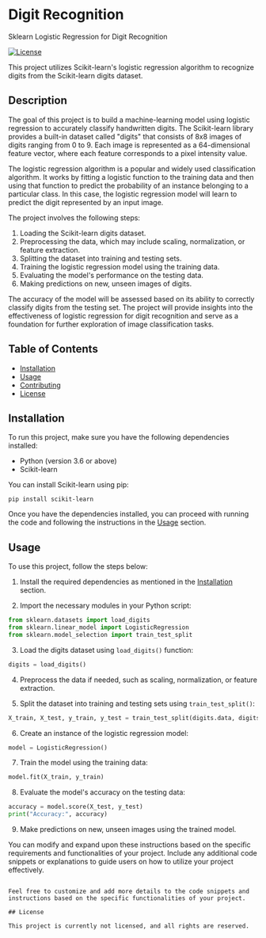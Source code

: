 # Digit Recognition

Sklearn Logistic Regression for Digit Recognition

[![License](https://img.shields.io/badge/license-MIT-blue.svg)](LICENSE)

This project utilizes Scikit-learn's logistic regression algorithm to recognize digits from the Scikit-learn digits dataset.

## Description

The goal of this project is to build a machine-learning model using logistic regression to accurately classify handwritten digits. The Scikit-learn library provides a built-in dataset called "digits" that consists of 8x8 images of digits ranging from 0 to 9. Each image is represented as a 64-dimensional feature vector, where each feature corresponds to a pixel intensity value.

The logistic regression algorithm is a popular and widely used classification algorithm. It works by fitting a logistic function to the training data and then using that function to predict the probability of an instance belonging to a particular class. In this case, the logistic regression model will learn to predict the digit represented by an input image.

The project involves the following steps:

1. Loading the Scikit-learn digits dataset.
2. Preprocessing the data, which may include scaling, normalization, or feature extraction.
3. Splitting the dataset into training and testing sets.
4. Training the logistic regression model using the training data.
5. Evaluating the model's performance on the testing data.
6. Making predictions on new, unseen images of digits.

The accuracy of the model will be assessed based on its ability to correctly classify digits from the testing set. The project will provide insights into the effectiveness of logistic regression for digit recognition and serve as a foundation for further exploration of image classification tasks.

## Table of Contents

- [Installation](#installation)
- [Usage](#usage)
- [Contributing](#contributing)
- [License](#license)

## Installation

To run this project, make sure you have the following dependencies installed:

- Python (version 3.6 or above)
- Scikit-learn

You can install Scikit-learn using pip:

```
pip install scikit-learn
```
Once you have the dependencies installed, you can proceed with running the code and following the instructions in the [Usage](#usage) section.

## Usage

To use this project, follow the steps below:

1. Install the required dependencies as mentioned in the [Installation](#installation) section.

2. Import the necessary modules in your Python script:

```python
from sklearn.datasets import load_digits
from sklearn.linear_model import LogisticRegression
from sklearn.model_selection import train_test_split
```

3. Load the digits dataset using `load_digits()` function:

```python
digits = load_digits()
```

4. Preprocess the data if needed, such as scaling, normalization, or feature extraction.

5. Split the dataset into training and testing sets using `train_test_split()`:

```python
X_train, X_test, y_train, y_test = train_test_split(digits.data, digits.target, test_size=0.2, random_state=42)
```

6. Create an instance of the logistic regression model:

```python
model = LogisticRegression()
```

7. Train the model using the training data:

```python
model.fit(X_train, y_train)
```

8. Evaluate the model's accuracy on the testing data:

```python
accuracy = model.score(X_test, y_test)
print("Accuracy:", accuracy)
```

9. Make predictions on new, unseen images using the trained model.

You can modify and expand upon these instructions based on the specific requirements and functionalities of your project. Include any additional code snippets or explanations to guide users on how to utilize your project effectively.

```

Feel free to customize and add more details to the code snippets and instructions based on the specific functionalities of your project.

## License

This project is currently not licensed, and all rights are reserved.

